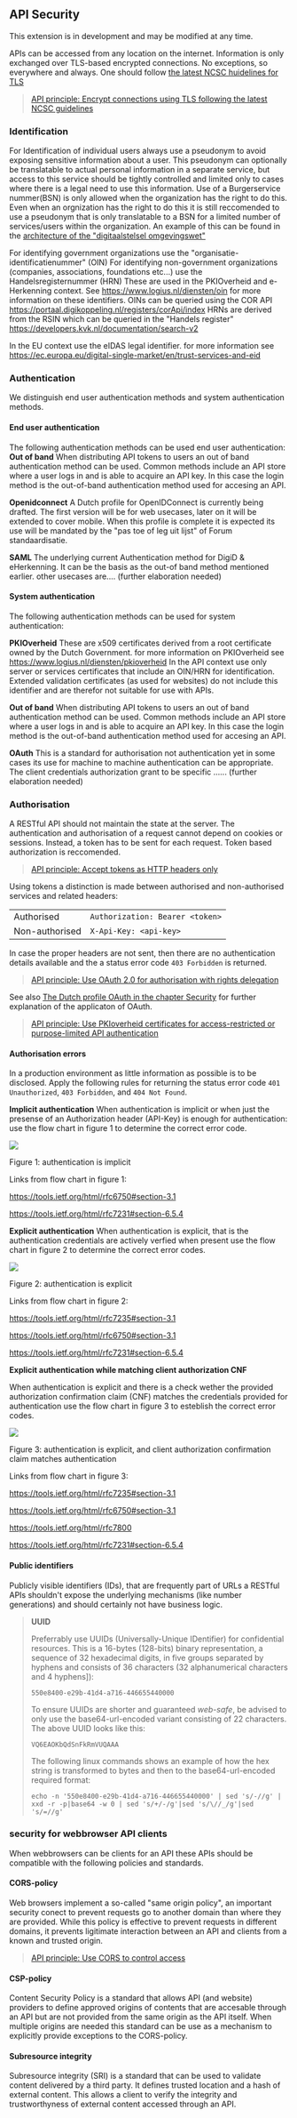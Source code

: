 ## API Security

<p class='warning'>This extension is in development and may be modified at any time.</p>

APIs can be accessed from any location on the internet. Information is only exchanged over TLS-based encrypted connections. No exceptions, so everywhere and always. One should follow [the latest NCSC huidelines for TLS](https://www.ncsc.nl/documenten/publicaties/2019/mei/01/ict-beveiligingsrichtlijnen-voor-transport-layer-security-tls)

> [API principle: Encrypt connections using TLS following the latest NCSC guidelines](#api-11)

### Identification

For Identification of individual users always use a pseudonym to avoid exposing sensitive information about a user. 
This pseudonym can optionally be translatable to actual personal information in a separate service, but access to this service should be tightly controlled and limited only to cases where there is a legal need to use this information.
Use of a Burgerservice nummer(BSN) is only allowed when the organization has the right to do this. Even when an orgnization has the right to do this it is still reccomended to use a pseudonym that is only translatable to a BSN for a limited number of services/users within the organization. 
An example of this can be found in the [architecture of the "digitaalstelsel omgevingswet"](https://aandeslagmetdeomgevingswet.nl/publish/library/219/dso_-_gas_-_knooppunt_toegang_iam.pdf)

For identifying government organizations use the "organisatie-identificatienummer" (OIN)
For identifying non-government organizations (companies, associations, foundations etc...) use the Handelsregisternummer (HRN)
These are used in the PKIOverheid and e-Herkenning context. See https://www.logius.nl/diensten/oin for more information on these identifiers.
OINs can be queried using the COR API https://portaal.digikoppeling.nl/registers/corApi/index 
HRNs are derived from the RSIN which can be queried in the "Handels register" https://developers.kvk.nl/documentation/search-v2

In the EU context use the eIDAS legal identifier. for more information see https://ec.europa.eu/digital-single-market/en/trust-services-and-eid

### Authentication
We distinguish end user authentication methods and system authentication methods.

#### End user authentication
The following authentication methods can be used end user authentication:
**Out of band** 
When distributing API tokens to users an out of band authentication method can be used. Common methods include an API store where a user logs in and is able to acquire an API key. In this case the login method is the out-of-band authentication method used for accesing an API.

**Openidconnect**
A Dutch profile for OpenIDConnect is currently being drafted. The first version will be for web usecases, later on it will be extended to cover mobile. When this profile is complete it is expected its use will be mandated by the "pas toe of leg uit lijst" of Forum standaardisatie. 

**SAML**
The underlying current Authentication method for DigiD & eHerkenning. It can be the basis as the out-of band method mentioned earlier. other usecases are.... (further elaboration needed)

#### System authentication
The following authentication methods can be used for system authentication:

**PKIOverheid**
These are x509 certificates derived from a root certificate owned by the Dutch Government. for more information on PKIOverheid see https://www.logius.nl/diensten/pkioverheid
In the API context use only server or services certificates that include an OIN/HRN for identification. Extended validation certificates (as used for websites) do not include this identifier and are therefor not suitable for use with APIs. 

**Out of band** 
When distributing API tokens to users an out of band authentication method can be used. Common methods include an API store where a user logs in and is able to acquire an API key. In this case the login method is the out-of-band authentication method used for accesing an API.

**OAuth**
This is a standard for authorisation not authentication yet in some cases its use for machine to machine authentication can be appropriate. The client credentials authorization grant to be specific ...... (further elaboration needed)



### Authorisation
A RESTful API should not maintain the state at the server. The authentication and authorisation of a request cannot depend on cookies or sessions. Instead, a token has to be sent for each request. Token based authorization is reccomended. 

> [API principle: Accept tokens as HTTP headers only](#api-13)

Using tokens a distinction is made between authorised and non-authorised services and related headers:

|||
|-|-|
|Authorised|`Authorization: Bearer <token>`|
|Non-authorised|`X-Api-Key: <api-key>`|

In case the proper headers are not sent, then there are no authentication details available and the a status error code `403 Forbidden` is returned.

> [API principle: Use OAuth 2.0 for authorisation with rights delegation](#api-52)

See also [The Dutch profile OAuth in the chapter Security](#Security) for further explanation of the applicaton of OAuth.

> [API principle: Use PKIoverheid certificates for access-restricted or purpose-limited API authentication](#api-15)

#### Authorisation errors

In a production environment as little information as possible is to be disclosed. Apply the following rules for returning the status error code `401 Unauthorized`, `403 Forbidden`, and `404 Not Found`.

**Implicit authentication**
When authentication is implicit or when just the presense of an Authorization header (API-Key) is enough for authentication: use the flow chart in figure 1 to determine the correct error code.

![](media/HTTP-FlowChart1.PNG)

Figure 1: authentication is implicit 

Links from flow chart in figure 1:

https://tools.ietf.org/html/rfc6750#section-3.1

https://tools.ietf.org/html/rfc7231#section-6.5.4

**Explicit authentication**
When authentication is explicit, that is the authentication credentials are actively verfied when present use the flow chart in figure 2 to determine the correct error codes. 

![](media/HTTP-FlowChart2.PNG)

Figure 2: authentication is explicit

Links from flow chart in figure 2:

https://tools.ietf.org/html/rfc7235#section-3.1

https://tools.ietf.org/html/rfc6750#section-3.1

https://tools.ietf.org/html/rfc7231#section-6.5.4

**Explicit authentication while matching client authorization CNF**

When authentication is explicit and there is a check wether the provided authorization confirmation claim (CNF) matches the credentials provided for authentication use the flow chart in figure 3 to esteblish the correct error codes.

![](media/HTTP-FlowChart3.PNG)

Figure 3: authentication is explicit, and client authorization confirmation claim matches authentication

Links from flow chart in figure 3:

https://tools.ietf.org/html/rfc7235#section-3.1

https://tools.ietf.org/html/rfc6750#section-3.1

https://tools.ietf.org/html/rfc7800

https://tools.ietf.org/html/rfc7231#section-6.5.4



<!--First, it is established whether the requester (principal) has a valid authorisation(i.e. token is valid) then it is established whether this authorisation is valid for a requested resource. In case the requester is not authorised or the authorisation cannot be established, for example, the resource is required to establish authorisation and the resource does not exist, then a status error code `403 Forbidden` is returned. In this way, no information is returned about the existence of a resource to a non-authorised principal.

An additional advantage of the stategy that establishes whether there is authorisation is the opportunity to separate access control logic from business logic.-->

#### Public identifiers

Publicly visible identifiers (IDs), that are frequently part of URLs a RESTful APIs shouldn't expose the underlying mechanisms (like number generations) and should certainly not have business logic.

> **UUID**
>
> Preferrably use UUIDs (Universally-Unique IDentifier) for confidential resources. This is a 16-bytes (128-bits) binary representation, a sequence of 32 hexadecimal digits, in five groups separated by hyphens and consists of 36 characters (32 alphanumerical characters and 4 hyphens]):
>
> `550e8400-e29b-41d4-a716-446655440000`
> 
> To ensure UUIDs are shorter and guaranteed *web-safe*, be advised to only use the base64-url-encoded variant consisting of 22 characters. The above UUID looks like this:
>
> `VQ6EAOKbQdSnFkRmVUQAAA`
>
> The following linux commands shows an example of how the hex string is transformed to bytes and then to the base64-url-encoded required format:
>
> `echo -n '550e8400-e29b-41d4-a716-446655440000' | sed 's/-//g' | xxd -r -p|base64 -w 0 | sed 's/+/-/g'|sed 's/\//_/g'|sed 's/=//g'`
>



### security for webbrowser API clients
When webbrowsers can be clients for an API these APIs should be compatible with the following policies and standards.

#### CORS-policy

Web browsers implement a so-called "same origin policy", an important security conect to prevent requests go to another domain than where they are provided. While this policy is effective to prevent requests in different domains, it prevents ligitimate interaction between an API and clients from a known and trusted origin. 

> [API principle: Use CORS to control access](#api-50)

#### CSP-policy
Content Security Policy is a standard that allows API (and website) providers to define approved origins of contents that are accesable through an API but are not provided from the same origin as the API itself. When multiple origins are needed this standard can be use as a mechanism to explicitly provide exceptions to the CORS-policy.

#### Subresource integrity
Subresource integrity (SRI) is a standard that can be used to validate content delivered by a third party. It defines trusted location and a hash of external content. This allows a client to verify the integrity and trustworthyness of external content accessed through an API.
